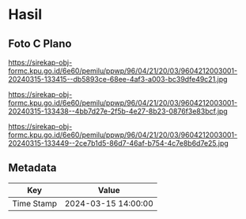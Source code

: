# Hasil

## Foto C Plano

https://sirekap-obj-formc.kpu.go.id/6e60/pemilu/ppwp/96/04/21/20/03/9604212003001-20240315-133415--db5893ce-68ee-4af3-a003-bc39dfe49c21.jpg

https://sirekap-obj-formc.kpu.go.id/6e60/pemilu/ppwp/96/04/21/20/03/9604212003001-20240315-133438--4bb7d27e-2f5b-4e27-8b23-0876f3e83bcf.jpg

https://sirekap-obj-formc.kpu.go.id/6e60/pemilu/ppwp/96/04/21/20/03/9604212003001-20240315-133449--2ce7b1d5-86d7-46af-b754-4c7e8b6d7e25.jpg


## Metadata

| Key        | Value               |
| ---------- | ------------------- |
| Time Stamp | 2024-03-15 14:00:00 |



